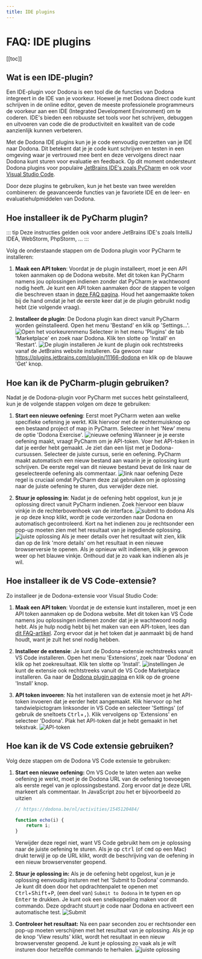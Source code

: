 ```yaml
---
title: IDE plugins
---
```


# FAQ: IDE plugins

[[toc]]

## Wat is een IDE-plugin?

Een IDE-plugin voor Dodona is een tool die de functies van Dodona integreert in de IDE van je voorkeur. Hoewel je met Dodona direct code kunt schrijven in de online editor, geven de meeste professionele programmeurs de voorkeur aan een IDE (Integrated Development Environment) om te coderen. IDE's bieden een robuuste set tools voor het schrijven, debuggen en uitvoeren van code die de productiviteit en kwaliteit van de code aanzienlijk kunnen verbeteren.

Met de Dodona IDE plugins kun je je code eenvoudig overzetten van je IDE naar Dodona. Dit betekent dat je je code kunt schrijven en testen in een omgeving waar je vertrouwd mee bent en deze vervolgens direct naar Dodona kunt sturen voor evaluatie en feedback. Op dit moment ondersteunt Dodona plugins voor populaire [JetBrains IDE's zoals PyCharm](#hoe-installeer-ik-de-pycharm-plugin) en ook voor [Visual Studio Code](#hoe-installeer-ik-de-vs-code-extensie).

Door deze plugins te gebruiken, kun je het beste van twee werelden combineren: de geavanceerde functies van je favoriete IDE en de leer- en evaluatiehulpmiddelen van Dodona.

## Hoe installeer ik de PyCharm plugin?

::: tip
Deze instructies gelden ook voor andere JetBrains IDE's zoals IntelliJ IDEA, WebStorm, PhpStorm, ...
:::

Volg de onderstaande stappen om de Dodona plugin voor PyCharm te installeren:

1. **Maak een API token**: Voordat je de plugin installeert, moet je een API token aanmaken op de Dodona website. Met dit token kan PyCharm namens jou oplossingen indienen zonder dat PyCharm je wachtwoord nodig heeft. Je kunt een API token aanmaken door de stappen te volgen die beschreven staan in [deze FAQ pagina](/nl/faq/api-tokens/#hoe-maak-ik-een-api-token-aan). Houd het aangemaakte token bij de hand omdat je het de eerste keer dat je de plugin gebruikt nodig hebt (zie volgende vraag).

2. **Installeer de plugin**: De Dodona plugin kan direct vanuit PyCharm worden geïnstalleerd. Open het menu 'Bestand' en klik op 'Settings...'.
  ![Open het voorkeurenmenu](./pc-settings.png)
  Selecteer in het menu 'Plugins' de tab 'Marketplace' en zoek naar Dodona. Klik ten slotte op 'Install' en 'Restart'.
  ![De plugin installeren](./pc-install.png)
  Je kunt de plugin ook rechtstreeks vanaf de JetBrains website installeren. Ga gewoon naar https://plugins.jetbrains.com/plugin/11166-dodona en klik op de blauwe 'Get' knop.

## Hoe kan ik de PyCharm-plugin gebruiken?

Nadat je de Dodona-plugin voor PyCharm met succes hebt geïnstalleerd, kun je de volgende stappen volgen om deze te gebruiken:

1. **Start een nieuwe oefening**: Eerst moet PyCharm weten aan welke specifieke oefening je werkt. Klik hiervoor met de rechtermuisknop op een bestaand project of map in PyCharm. Selecteer in het 'New' menu de optie 'Dodona Exercise'.
  ![nieuwe oefening](./pc-new-exercise.png)
  Wanneer je je eerste oefening maakt, vraagt PyCharm om je API-token. Voer het API-token in dat je eerder hebt gemaakt. Je ziet dan een lijst met je Dodona-cursussen. Selecteer de juiste cursus, serie en oefening. PyCharm maakt automatisch een nieuw bestand aan waarin je je oplossing kunt schrijven. De eerste regel van dit nieuwe bestand bevat de link naar de geselecteerde oefening als commentaar.
  ![link naar oefening](./pc-link.png)
  Deze regel is cruciaal omdat PyCharm deze zal gebruiken om je oplossing naar de juiste oefening te sturen, dus verwijder deze niet.

2. **Stuur je oplossing in**: Nadat je de oefening hebt opgelost, kun je je oplossing direct vanuit PyCharm indienen. Zoek hiervoor een blauw vinkje in de rechterbovenhoek van de interface.
  ![submit to dodona](./pc-check-mark.png)
  Als je op deze knop klikt, wordt je code verzonden naar Dodona en automatisch gecontroleerd. Kort na het indienen zou je rechtsonder een pop-up moeten zien met het resultaat van je ingediende oplossing.
  ![juiste oplossing](./pc-correct.png)
  Als je meer details over het resultaat wilt zien, klik dan op de link 'more details' om het resultaat in een nieuwe browserversie te openen. Als je opnieuw wilt indienen, klik je gewoon weer op het blauwe vinkje. Onthoud dat je zo vaak kan indienen als je wil.

## Hoe installeer ik de VS Code-extensie?

Zo installeer je de Dodona-extensie voor Visual Studio Code:

1. **Maak een API token**: Voordat je de extensie kunt installeren, moet je een API token aanmaken op de Dodona website. Met dit token kan VS Code namens jou oplossingen indienen zonder dat je je wachtwoord nodig hebt. Als je hulp nodig hebt bij het maken van een API-token, lees dan [dit FAQ-artikel](/nl/faq/api-tokens/). Zorg ervoor dat je het token dat je aanmaakt bij de hand houdt, want je zult het snel nodig hebben.

2. **Installeer de extensie**: Je kunt de Dodona-extensie rechtstreeks vanuit VS Code installeren. Open het menu 'Extensions', zoek naar 'Dodona' en klik op het zoekresultaat. Klik ten slotte op 'Install'.
  ![instellingen](./vs-market.png)
  Je kunt de extensie ook rechtstreeks vanuit de VS Code Marketplace installeren. Ga naar de [Dodona plugin pagina](https://marketplace.visualstudio.com/items?itemName=thepieterdc.dodona-plugin-vscode) en klik op de groene 'Install' knop.

3. **API token invoeren**: Na het installeren van de extensie moet je het API-token invoeren dat je eerder hebt aangemaakt. Klik hiervoor op het tandwielpictogram linksonder in VS Code en selecteer 'Settings' (of gebruik de sneltoets <kbd>Ctrl</kbd>+<kbd>,</kbd>). Klik vervolgens op 'Extensions' en selecteer 'Dodona'. Plak het API-token dat je hebt gemaakt in het tekstvak.
  ![API-token](./vs-token.png)

## Hoe kan ik de VS Code extensie gebruiken?

Volg deze stappen om de Dodona VS Code extensie te gebruiken:

1. **Start een nieuwe oefening:** Om VS Code te laten weten aan welke oefening je werkt, moet je de Dodona URL van de oefening toevoegen als eerste regel van je oplossingsbestand. Zorg ervoor dat je deze URL markeert als commentaar. In JavaScript zou het er bijvoorbeeld zo uitzien

    ```javascript
    // https://dodona.be/nl/activities/1545120484/

    function echo(i) {
        return i;
    }
    ```
   Verwijder deze regel niet, want VS Code gebruikt hem om je oplossing naar de juiste oefening te sturen. Als je op <kbd>ctrl</kbd> (of <kbd>cmd</kbd> op een Mac) drukt terwijl je op de URL klikt, wordt de beschrijving van de oefening in een nieuw browservenster geopend.

2. **Stuur je oplossing in:** Als je de oefening hebt opgelost, kun je je oplossing eenvoudig insturen met het 'Submit to Dodona' commando. Je kunt dit doen door het opdrachtenpalet te openen met <kbd>Ctrl</kbd>+<kbd>Shift</kbd>+<kbd>P</kbd>, (een deel van) `Submit to Dodona` in te typen en op <kbd>Enter</kbd> te drukken. Je kunt ook een snelkoppeling maken voor dit commando. Deze opdracht stuurt je code naar Dodona en activeert een automatische test.
  ![Submit](./vs-submit.png)

3. **Controleer het resultaat:** Na een paar seconden zou er rechtsonder een pop-up moeten verschijnen met het resultaat van je oplossing. Als je op de knop 'View results' klikt, wordt het resultaat in een nieuw browservenster geopend. Je kunt je oplossing zo vaak als je wilt insturen door hetzelfde commando te herhalen.
  ![juiste oplossing](./vs-correct.png)
